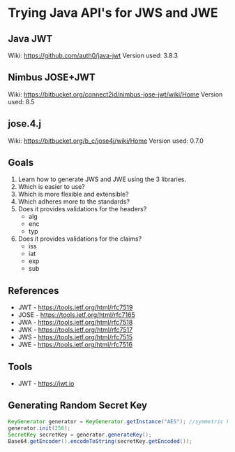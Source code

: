 # Trying Java API's for JWS and JWE

## Java JWT
Wiki: https://github.com/auth0/java-jwt
Version used: 3.8.3


## Nimbus JOSE+JWT 
Wiki: https://bitbucket.org/connect2id/nimbus-jose-jwt/wiki/Home
Version used: 8.5

## jose.4.j
Wiki: https://bitbucket.org/b_c/jose4j/wiki/Home
Version used: 0.7.0

## Goals
1. Learn how to generate JWS and JWE using the 3 libraries.
2. Which is easier to use?
3. Which is more flexible and extensible?
4. Which adheres more to the standards?
4. Does it provides validations for the headers?
   - alg
   - enc
   - typ
5. Does it provides validations for the claims?
   - iss
   - iat
   - exp
   - sub

## References
- JWT - https://tools.ietf.org/html/rfc7519
- JOSE - https://tools.ietf.org/html/rfc7165
- JWA - https://tools.ietf.org/html/rfc7518
- JWK - https://tools.ietf.org/html/rfc7517
- JWS - https://tools.ietf.org/html/rfc7515
- JWE - https://tools.ietf.org/html/rfc7516

## Tools
- JWT - https://jwt.io

## Generating Random Secret Key
```java
KeyGenerator generator = KeyGenerator.getInstance("AES"); //symmetric key
generator.init(256);
SecretKey secretKey = generator.generateKey();
Base64.getEncoder().encodeToString(secretKey.getEncoded());
```
